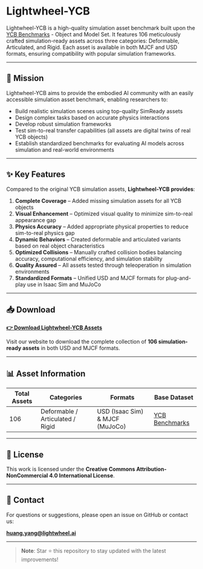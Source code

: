 # Lightwheel-YCB

Lightwheel-YCB is a high-quality simulation asset benchmark built upon the [YCB Benchmarks](http://www.ycbbenchmarks.com/) - Object and Model Set. It features 106 meticulously crafted simulation-ready assets across three categories: Deformable, Articulated, and Rigid. Each asset is available in both MJCF and USD formats, ensuring compatibility with popular simulation frameworks.

---

## 🎯 Mission

Lightwheel-YCB aims to provide the embodied AI community with an easily accessible simulation asset benchmark, enabling researchers to:

- Build realistic simulation scenes using top-quality SimReady assets
- Design complex tasks based on accurate physics interactions
- Develop robust simulation frameworks
- Test sim-to-real transfer capabilities (all assets are digital twins of real YCB objects)
- Establish standardized benchmarks for evaluating AI models across simulation and real-world environments

---

## ✨ Key Features

Compared to the original YCB simulation assets, **Lightwheel-YCB provides**:

1. **Complete Coverage** – Added missing simulation assets for all YCB objects  
2. **Visual Enhancement** – Optimized visual quality to minimize sim-to-real appearance gap  
3. **Physics Accuracy** – Added appropriate physical properties to reduce sim-to-real physics gap  
4. **Dynamic Behaviors** – Created deformable and articulated variants based on real object characteristics  
5. **Optimized Collisions** – Manually crafted collision bodies balancing accuracy, computational efficiency, and simulation stability  
6. **Quality Assured** – All assets tested through teleoperation in simulation environments  
7. **Standardized Formats** – Unified USD and MJCF formats for plug-and-play use in Isaac Sim and MuJoCo  

---

## 📥 Download

**[👉 Download Lightwheel-YCB Assets](https://lightwheel.ai/)**  

Visit our website to download the complete collection of **106 simulation-ready assets** in both USD and MJCF formats.

---

## 📊 Asset Information

| **Total Assets** | **Categories** | **Formats** | **Base Dataset** |
|------------------|----------------|--------------|-------------------|
| 106 | Deformable / Articulated / Rigid | USD (Isaac Sim) & MJCF (MuJoCo) | [YCB Benchmarks](http://www.ycbbenchmarks.com/) |

---

## 📄 License

This work is licensed under the **Creative Commons Attribution-NonCommercial 4.0 International License**.

---

## 📧 Contact

For questions or suggestions, please open an issue on GitHub or contact us:

**huang.yang@lightwheel.ai**

---

> **Note**: Star ⭐ this repository to stay updated with the latest improvements!
